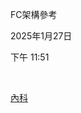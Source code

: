FC架構參考

2025年1月27日

下午 11:51

 

[內科](onenote:#內科&section-id={3DCF7DF0-1434-4FA1-852D-65472B53D59C}&page-id={51DAA190-9362-490B-ABA5-DD4CE189AFE6}&end&base-path=https://d.docs.live.net/56CE32FBA64785CA/文件/國考中文醫學知識網站架設計畫/新的節%201.one)
